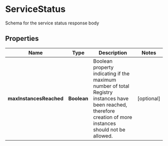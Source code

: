 

# ServiceStatus

Schema for the service status response body

## Properties

Name | Type | Description | Notes
------------ | ------------- | ------------- | -------------
**maxInstancesReached** | **Boolean** | Boolean property indicating if the maximum number of total Registry instances have been reached, therefore creation of more instances should not be allowed. |  [optional]



